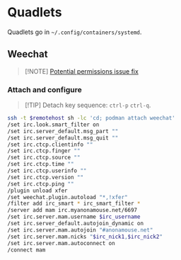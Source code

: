 # Quadlets

Quadlets go in `~/.config/containers/systemd`.

## Weechat

> [!NOTE] [Potential permissions issue fix](https://github.com/weechat/weechat-container/issues/10#issuecomment-2472077317)

### Attach and configure

> [!TIP] Detach key sequence: `ctrl-p` `ctrl-q`.

```bash
ssh -t $remotehost sh -lc 'cd; podman attach weechat'
/set irc.look.smart_filter on
/set irc.server_default.msg_part ""
/set irc.server_default.msg_quit ""
/set irc.ctcp.clientinfo ""
/set irc.ctcp.finger ""
/set irc.ctcp.source ""
/set irc.ctcp.time ""
/set irc.ctcp.userinfo ""
/set irc.ctcp.version ""
/set irc.ctcp.ping ""
/plugin unload xfer
/set weechat.plugin.autoload "*,!xfer"
/filter add irc_smart * irc_smart_filter *
/server add mam irc.myanonamouse.net/6697
/set irc.server.mam.username $irc_username
/set irc.server_default.autojoin_dynamic on
/set irc.server.mam.autojoin "#anonamouse.net"
/set irc.server.mam.nicks "$irc_nick1,$irc_nick2"
/set irc.server.mam.autoconnect on
/connect mam
```
